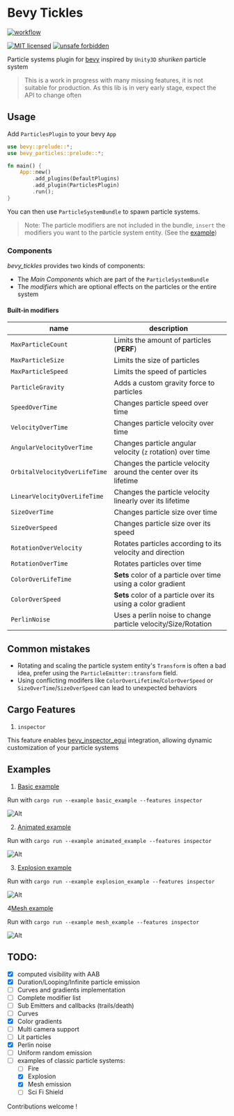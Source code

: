 <!-- cargo-sync-readme start -->

# Bevy Tickles

[![workflow](https://github.com/ManevilleF/bevy_tickles/actions/workflows/rust.yml/badge.svg)](https://github.com/ManevilleF/bevy_tickles/actions/workflows/rust.yml)

[![MIT licensed](https://img.shields.io/badge/license-MIT-blue.svg)](./LICENSE)
[![unsafe forbidden](https://img.shields.io/badge/unsafe-forbidden-success.svg)](https://github.com/rust-secure-code/safety-dance/)

Particle systems plugin for [bevy](https://bevyengine.org) inspired by `Unity3D` *shuriken* particle system

> This is a work in progress with many missing features, it is not suitable for production.
> As this lib is in very early stage, expect the API to change often

<!-- cargo-sync-readme end -->

## Usage

Add `ParticlesPlugin` to your bevy `App`

```rust
use bevy::prelude::*;
use bevy_particles::prelude::*;

fn main() {
    App::new()
        .add_plugins(DefaultPlugins)
        .add_plugin(ParticlesPlugin)
        .run();
}
```

You can then use `ParticleSystemBundle` to spawn particle systems.

> Note: The particle modifiers are not included in the bundle, `insert` the modifiers you want to the particle system entity. (See the [example](examples/basic_example.rs))

### Components

*bevy_tickles* provides two kinds of components:
- The *Main Components* which are part of the `ParticleSystemBundle`
- The *modifiers* which are optional effects on the particles or the entire system

#### Built-in modifiers

| name | description |
|------|-------------|
|`MaxParticleCount` | Limits the amount of particles (**PERF**) |
|`MaxParticleSize`  | Limits the size of particles |
|`MaxParticleSpeed` | Limits the speed of particles|
|`ParticleGravity`  | Adds a custom gravity force to particles |
|`SpeedOverTime`  | Changes particle speed over time |
|`VelocityOverTime` | Changes particle velocity over time |
|`AngularVelocityOverTime`  | Changes particle angular velocity (`z` rotation) over time |
|`OrbitalVelocityOverLifeTime` | Changes the particle velocity around the center over its lifetime |
|`LinearVelocityOverLifeTime` | Changes the particle velocity linearly over its lifetime |
|`SizeOverTime` | Changes particle size over time |
|`SizeOverSpeed`  | Changes particle size over its speed |
|`RotationOverVelocity` | Rotates particles according to its velocity and direction |
|`RotationOverTime` | Rotates particles over time |
|`ColorOverLifeTime`  | **Sets** color of a particle over time using a color gradient |
|`ColorOverSpeed`  | **Sets** color of a particle over its using a color gradient |
|`PerlinNoise`  | Uses a perlin noise to change particle velocity/Size/Rotation |

## Common mistakes

- Rotating and scaling the particle system entity's `Transform` is often a bad idea, prefer using the `ParticleEmitter::transform` field.
- Using conflicting modifers like `ColorOverLifetime`/`ColorOverSpeed` or `SizeOverTime`/`SizeOverSpeed` can lead to unexpected behaviors

## Cargo Features

1. `inspector`

This feature enables [bevy_inspector_egui](https://github.com/jakobhellermann/bevy-inspector-egui) integration, allowing dynamic customization of your particle systems

## Examples

1. [Basic example](examples/basic_example.rs)

Run with `cargo run --example basic_example --features inspector`

![Alt](./docs/basic_example.gif "basic_example gif")

2. [Animated example](examples/animated_example.rs)

Run with `cargo run --example animated_example --features inspector`

![Alt](./docs/animated_example.gif "animated_example gif")

3. [Explosion example](examples/explosion_example.rs)

Run with `cargo run --example explosion_example --features inspector`

![Alt](./docs/explosion_example.gif "explosion_example gif")

4[Mesh example](examples/mesh_example.rs)

Run with `cargo run --example mesh_example --features inspector`

![Alt](./docs/mesh_example.gif "mesh_example gif")

## TODO:

- [x] computed visibility with AAB
- [x] Duration/Looping/Infinite particle emission
- [ ] Curves and gradients implementation
- [ ] Complete modifier list
- [ ] Sub Emitters and callbacks (trails/death)
- [ ] Curves
- [x] Color gradients
- [ ] Multi camera support
- [ ] Lit particles
- [x] Perlin noise
- [ ] Uniform random emission
- [ ] examples of classic particle systems:
  - [ ] Fire
  - [x] Explosion
  - [x] Mesh emission
  - [ ] Sci Fi Shield

Contributions welcome !